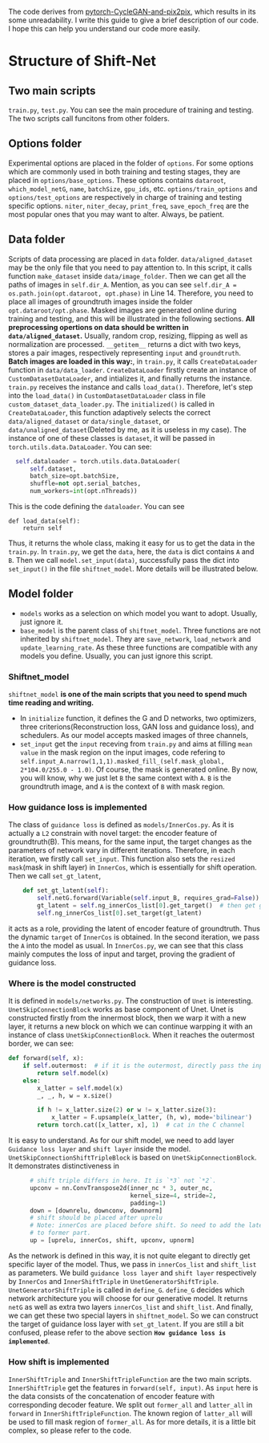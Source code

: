 The code derives from [pytorch-CycleGAN-and-pix2pix](https://github.com/junyanz/pytorch-CycleGAN-and-pix2pix), which results in its some unreadability. I write this guide to give a brief description of our code. I hope this can help you understand our code more easily.

# Structure of Shift-Net
## Two main scripts
`train.py`, `test.py`. You can see the main procedure of training and testing. The two scripts call funcitons from other folders.

## Options folder
Experimental options are placed in the folder of `options`. For some options which are commonly used in both training and testing stages, they are placed in `options/base_options`. These options contains `dataroot`, `which_model_netG`, `name`, `batchSize`, `gpu_ids`, etc. `options/train_options` and `options/test_options` are respectively in charge of training and testing specific options. `niter`, `niter_decay`, `print_freq`, `save_epoch_freq` are the most popular ones that you may want to alter. Always, be patient.

## Data folder
Scripts of data processing are placed in `data` folder. `data/aligned_dataset` may be the only file that you need to pay attention to. In this script, it calls function `make_dataset` inside `data/image_folder`. Then we can get all the paths
of images in `self.dir_A`. Mention, as you can see `self.dir_A = os.path.join(opt.dataroot, opt.phase)` in Line 14. Therefore, you need to place all images of groundtruth images inside the folder `opt.dataroot/opt.phase`. Masked images are generated online during training and testing, and this will be illustrated in the following sections. **All preprocessing opertions on data should be  written in `data/aligned_dataset`.** Usually, random crop, resizing, flipping as well as normalization are processed. `__getitem__` returns a dict with two keys, stores a pair images, respectively representing `input` and `groundtruth`. **Batch images are loaded in this way:**, in `train.py`, it calls `CreateDataLoader` function in `data/data_loader`. `CreateDataLoader` firstly create an instance of `CustomDatasetDataLoader`, and intializes it, and finally returns the instance. `train.py` receives the instance and calls `load_data()`. Therefore, let's step into the `load_data()` in `CustomDatasetDataLoader` class in file `custom_dataset_data_loader.py`. 
The `initialized()` is called in `CreateDataLoader`, this function adaptively selects the correct `data/aligned_dataset` or `data/single_dataset`, or `data/unaligned_dataset`(Deleted by me, as it is useless in my case). The instance of one of these classes is `dataset`, it will be passed in `torch.utils.data.DataLoader`. You can see:
```python
  self.dataloader = torch.utils.data.DataLoader(
      self.dataset,
      batch_size=opt.batchSize,
      shuffle=not opt.serial_batches,
      num_workers=int(opt.nThreads))
```
This is the code defining the `dataloader`.
You can see
```
def load_data(self):
    return self
```
Thus, it returns the whole class, making it easy for us to get the data in the `train.py`. In `train.py`, we get the `data`,
here, the `data` is dict contains `A` and `B`. Then we call `model.set_input(data)`, successfully pass the dict into `set_input()` in the file `shiftnet_model`.  More details will be illustrated below.

## Model folder
- `models` works as a selection on which model you want to adopt. Usually, just ignore it.
- `base_model` is the parent class of `shiftnet_model`. Three functions are not inherited by `shiftnet_model`. They are `save_network`, `load_network` and `update_learning_rate`. As these three functions are compatible with any models you define. Usually, you can just ignore this script.

### Shiftnet_model
`shiftnet_model` **is one of the main scripts that you need to spend much time reading and writing.** 
- In `initialize` function, it defines the G and D networks, two optimizers, three criterions(Reconstruction loss, GAN loss and guidance loss), and schedulers. As our model accepts masked images of three channels, 
- `set_input` get the `input` receving from `train.py` and aims at filling `mean value` in the mask region on the input images, code refering to `self.input_A.narrow(1,1,1).masked_fill_(self.mask_global, 2*104.0/255.0 - 1.0)`. Of course, the mask is generated online. By now, you will know, why we just let `B` the same context with `A`. `B` is the groundtruth image, and `A` is the context of `B` with mask region.

### How guidance loss is implemented
The class of `guidance loss` is defined as `models/InnerCos.py`. As it is actually a `L2` constrain with novel target:
the encoder feature of groundtruth(B). This means, for the same input, the target changes as the parameters of network vary
in different iterations. Therefore, in each iteration, we firstly call `set_input`. This function also sets the `resized mask`(mask in shift layer) in `InnerCos`, which is essentially for shift operation. Then we call `set_gt_latent`, 
```python
    def set_gt_latent(self):
        self.netG.forward(Variable(self.input_B, requires_grad=False)) # input ground truth
        gt_latent = self.ng_innerCos_list[0].get_target()  # then get gt_latent(should be variable require_grad=False)
        self.ng_innerCos_list[0].set_target(gt_latent)
```
it acts as a role, providing the latent of encoder feature of groundtruth. Thus the dynamic `target` of `InnerCos` is obtained.
In the second iteration, we pass the `A` into the model as usual.
In `InnerCos.py`, we can see that this class mainly computes the loss of input and target, proving the gradient of guidance
loss.

### Where is the model constructed
It is defined in `models/networks.py`. The construction of `Unet` is interesting. `UnetSkipConnectionBlock` works as base component of Unet. Unet is constructed firstly from the innermost block, then we warp it with a new layer, it returns a new block on which we can continue warpping it with an instance of class `UnetSkipConnectionBlock`. When it reaches the outermost border, we can see:
```python
def forward(self, x):
    if self.outermost:  # if it is the outermost, directly pass the input in.
        return self.model(x)
    else:
        x_latter = self.model(x)
        _, _, h, w = x.size()

        if h != x_latter.size(2) or w != x_latter.size(3):
            x_latter = F.upsample(x_latter, (h, w), mode='bilinear')
        return torch.cat([x_latter, x], 1)  # cat in the C channel
```
It is easy to understand.
As for our shift model, we need to add layer `Guidance loss layer` and `shift layer` inside the model.
`UnetSkipConnectionShiftTripleBlock` is based on `UnetSkipConnectionBlock`. It demonstrates distinctiveness in
```python
      # shift triple differs in here. It is `*3` not `*2`.
      upconv = nn.ConvTranspose2d(inner_nc * 3, outer_nc,
                                  kernel_size=4, stride=2,
                                  padding=1)
      down = [downrelu, downconv, downnorm]
      # shift should be placed after uprelu
      # Note: innerCos are placed before shift. So need to add the latent gredient to
      # to former part.
      up = [uprelu, innerCos, shift, upconv, upnorm]
```
As the network is defined in this way, it is not quite elegant to directly get specific layer of the model. Thus, we
pass in `innerCos_list` and `shift_list` as parameters. We build `guidance loss layer` and `shift layer` respectively by `InnerCos` and `InnerShiftTriple` in `UnetGeneratorShiftTriple`. `UnetGeneratorShiftTriple` is called in `define_G`. `define_G` decides which network architecture you will choose for our generative model. It returns `netG` as well as extra
two layers `innerCos_list` and `shift_list`. And finally, we can get these two special layers in `shiftnet_model`. So we
can construct the target of guidance loss layer with `set_gt_latent`. If you are still a bit confused, please refer to 
the above section **`How guidance loss is implemented`**.

### How shift is implemented
`InnerShiftTriple` and `InnerShiftTripleFunction` are the two main scripts. `InnerShiftTriple` get the features in `forward(self, input)`. As `input` here is the data consists of the concatenation of encoder feature with corresponding decoder feature. We split out `former_all` and `latter_all` in `forward` in `InnerShiftTripleFunction`. The known region of `latter_all` will be used to fill mask region of `former_all`. As for more details, it is a little bit complex, so please refer to the code.
